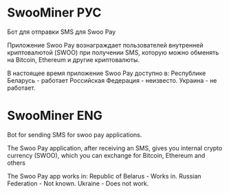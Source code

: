 # SwooMiner РУС
Бот для отправки SMS для Swoo Pay

Приложение Swoo Pay вознаграждает пользователей внутренней криптовалютой (SWOO) при получении SMS, которую можно обменять на Bitcoin, Ethereum и другие криптовалюты.

В настоящее время приложение Swoo Pay доступно в:
Республике Беларусь - работает
Российская Федерация - неизвесто.
Украина - не работает.

# SwooMiner ENG
Bot for sending SMS for swoo pay applications.

The Swoo Pay application, after receiving an SMS, gives you internal crypto currency (SWOO), which you can exchange for Bitcoin, Ethereum and others

The Swoo Pay app works in:
Republic of Belarus - Works in.
Russian Federation - Not known.
Ukraine - Does not work.
